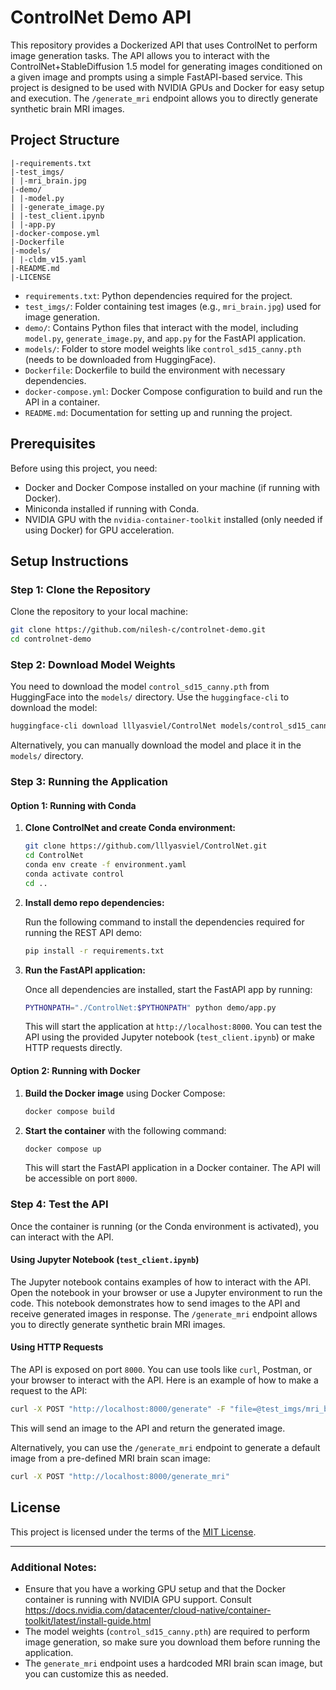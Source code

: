 
# ControlNet Demo API

This repository provides a Dockerized API that uses ControlNet to perform image generation tasks. The API allows you to interact with the ControlNet+StableDiffusion 1.5 model for generating images conditioned on a given image and prompts using a simple FastAPI-based service. This project is designed to be used with NVIDIA GPUs and Docker for easy setup and execution. The `/generate_mri` endpoint allows you to directly generate synthetic brain MRI images.



## Project Structure

```plaintext
|-requirements.txt
|-test_imgs/
| |-mri_brain.jpg
|-demo/
| |-model.py
| |-generate_image.py
| |-test_client.ipynb
| |-app.py
|-docker-compose.yml
|-Dockerfile
|-models/
| |-cldm_v15.yaml
|-README.md
|-LICENSE
```

- `requirements.txt`: Python dependencies required for the project.
- `test_imgs/`: Folder containing test images (e.g., `mri_brain.jpg`) used for image generation.
- `demo/`: Contains Python files that interact with the model, including `model.py`, `generate_image.py`, and `app.py` for the FastAPI application.
- `models/`: Folder to store model weights like `control_sd15_canny.pth` (needs to be downloaded from HuggingFace).
- `Dockerfile`: Dockerfile to build the environment with necessary dependencies.
- `docker-compose.yml`: Docker Compose configuration to build and run the API in a container.
- `README.md`: Documentation for setting up and running the project.

## Prerequisites

Before using this project, you need:

- Docker and Docker Compose installed on your machine (if running with Docker).
- Miniconda installed if running with Conda.
- NVIDIA GPU with the `nvidia-container-toolkit` installed (only needed if using Docker) for GPU acceleration.

## Setup Instructions

### Step 1: Clone the Repository

Clone the repository to your local machine:

```bash
git clone https://github.com/nilesh-c/controlnet-demo.git
cd controlnet-demo
```

### Step 2: Download Model Weights

You need to download the model `control_sd15_canny.pth` from HuggingFace into the `models/` directory. Use the `huggingface-cli` to download the model:

```bash
huggingface-cli download lllyasviel/ControlNet models/control_sd15_canny.pth --local-dir ./
```

Alternatively, you can manually download the model and place it in the `models/` directory.

### Step 3: Running the Application

#### Option 1: Running with Conda

1. **Clone ControlNet and create Conda environment:**
   ```bash
   git clone https://github.com/lllyasviel/ControlNet.git
   cd ControlNet
   conda env create -f environment.yaml
   conda activate control
   cd ..
   ```

2. **Install demo repo dependencies:**

   Run the following command to install the dependencies required for running the REST API demo:

   ```bash
   pip install -r requirements.txt
   ```

3. **Run the FastAPI application:**

   Once all dependencies are installed, start the FastAPI app by running:

   ```bash
   PYTHONPATH="./ControlNet:$PYTHONPATH" python demo/app.py
   ```

   This will start the application at `http://localhost:8000`. You can test the API using the provided Jupyter notebook (`test_client.ipynb`) or make HTTP requests directly.

#### Option 2: Running with Docker

1. **Build the Docker image** using Docker Compose:

   ```bash
   docker compose build
   ```

2. **Start the container** with the following command:

   ```bash
   docker compose up
   ```

   This will start the FastAPI application in a Docker container. The API will be accessible on port `8000`.

### Step 4: Test the API

Once the container is running (or the Conda environment is activated), you can interact with the API.

#### Using Jupyter Notebook (`test_client.ipynb`)

The Jupyter notebook contains examples of how to interact with the API. Open the notebook in your browser or use a Jupyter environment to run the code. This notebook demonstrates how to send images to the API and receive generated images in response. The `/generate_mri` endpoint allows you to directly generate synthetic brain MRI images.

#### Using HTTP Requests

The API is exposed on port `8000`. You can use tools like `curl`, Postman, or your browser to interact with the API. Here is an example of how to make a request to the API:

```bash
curl -X POST "http://localhost:8000/generate" -F "file=@test_imgs/mri_brain.jpg" -F "prompt=mri brain scan" -F "a_prompt=good quality" -F "n_prompt=animal, drawing, painting"
```

This will send an image to the API and return the generated image.

Alternatively, you can use the `/generate_mri` endpoint to generate a default image from a pre-defined MRI brain scan image:

```bash
curl -X POST "http://localhost:8000/generate_mri"
```

## License

This project is licensed under the terms of the [MIT License](LICENSE).

---

### Additional Notes:

- Ensure that you have a working GPU setup and that the Docker container is running with NVIDIA GPU support. Consult https://docs.nvidia.com/datacenter/cloud-native/container-toolkit/latest/install-guide.html
- The model weights (`control_sd15_canny.pth`) are required to perform image generation, so make sure you download them before running the application.
- The `generate_mri` endpoint uses a hardcoded MRI brain scan image, but you can customize this as needed.
